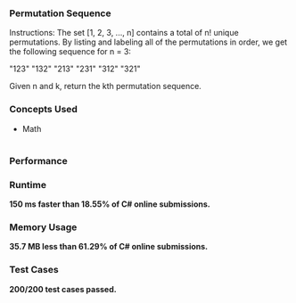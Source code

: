 ### Permutation Sequence
<p>Instructions: The set [1, 2, 3, ..., n] contains a total of n! unique permutations. By listing and labeling all of the permutations in order, we get the following sequence for n = 3:

"123"
"132"
"213"
"231"
"312"
"321"

Given n and k, return the kth permutation sequence. </p>

<h3> Concepts Used </h3>
<ul>
<li>Math</li>
</ul>

#

### Performance
<h3> Runtime </h3>
<p><b>150 ms<b> faster than <b>18.55%</b> of C# online submissions.</p>

<h3> Memory Usage </h3>
<p><b>35.7 MB</b> less than <b>61.29%</b> of C# online submissions.</p>

<h3> Test Cases </h3>
<p>200/200 test cases passed.<p>
